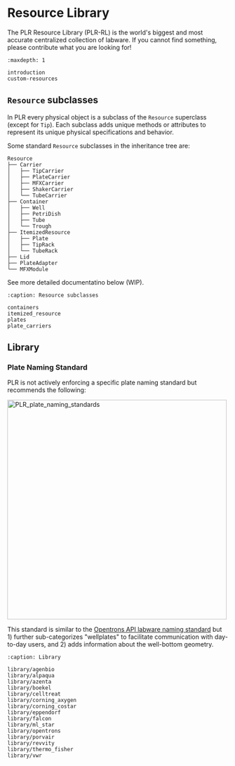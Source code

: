 # Resource Library

The PLR Resource Library (PLR-RL) is the world's biggest and most accurate centralized collection of labware. If you cannot find something, please contribute what you are looking for!


```{toctree}
:maxdepth: 1

introduction
custom-resources
```

## `Resource` subclasses

In PLR every physical object is a subclass of the `Resource` superclass (except for `Tip`).
Each subclass adds unique methods or attributes to represent its unique physical specifications and behavior.

Some standard `Resource` subclasses in the inheritance tree are:

```
Resource
├── Carrier
│   ├── TipCarrier
│   ├── PlateCarrier
│   ├── MFXCarrier
│   ├── ShakerCarrier
│   └── TubeCarrier
├── Container
│   ├── Well
│   ├── PetriDish
│   ├── Tube
│   └── Trough
├── ItemizedResource
│   ├── Plate
│   ├── TipRack
│   └── TubeRack
├── Lid
├── PlateAdapter
└── MFXModule
```

See more detailed documentatino below (WIP).

```{toctree}
:caption: Resource subclasses

containers
itemized_resource
plates
plate_carriers
```

## Library

### Plate Naming Standard

PLR is not actively enforcing a specific plate naming standard but recommends the following:

<img src="_ims/PLR_plate_naming_standards.png" alt="PLR_plate_naming_standards" width="500"/>

This standard is similar to the [Opentrons API labware naming standard](https://ecatalog.corning.com/life-sciences/b2b/UK/en/Microplates/Assay-Microplates/96-Well-Microplates/Costar%C2%AE-Multiple-Well-Cell-Culture-Plates/p/3516) but 1) further sub-categorizes "wellplates" to facilitate communication with day-to-day users, and 2) adds information about the well-bottom geometry.

```{toctree}
:caption: Library

library/agenbio
library/alpaqua
library/azenta
library/boekel
library/celltreat
library/corning_axygen
library/corning_costar
library/eppendorf
library/falcon
library/ml_star
library/opentrons
library/porvair
library/revvity
library/thermo_fisher
library/vwr
```
